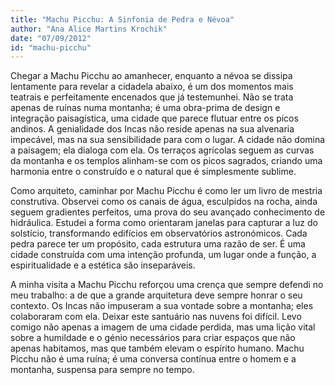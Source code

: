 ```yaml
---
title: "Machu Picchu: A Sinfonia de Pedra e Névoa"
author: "Ana Alice Martins Krochik"
date: "07/09/2012"
id: "machu-picchu"
---
```


Chegar a Machu Picchu ao amanhecer, enquanto a névoa se dissipa lentamente para revelar a cidadela abaixo, é um dos momentos mais teatrais e perfeitamente encenados que já testemunhei. Não se trata apenas de ruínas numa montanha; é uma obra-prima de design e integração paisagística, uma cidade que parece flutuar entre os picos andinos. A genialidade dos Incas não reside apenas na sua alvenaria impecável, mas na sua sensibilidade para com o lugar. A cidade não domina a paisagem; ela dialoga com ela. Os terraços agrícolas seguem as curvas da montanha e os templos alinham-se com os picos sagrados, criando uma harmonia entre o construído e o natural que é simplesmente sublime.

Como arquiteto, caminhar por Machu Picchu é como ler um livro de mestria construtiva. Observei como os canais de água, esculpidos na rocha, ainda seguem gradientes perfeitos, uma prova do seu avançado conhecimento de hidráulica. Estudei a forma como orientaram janelas para capturar a luz do solstício, transformando edifícios em observatórios astronómicos. Cada pedra parece ter um propósito, cada estrutura uma razão de ser. É uma cidade construída com uma intenção profunda, um lugar onde a função, a espiritualidade e a estética são inseparáveis.

A minha visita a Machu Picchu reforçou uma crença que sempre defendi no meu trabalho: a de que a grande arquitetura deve sempre honrar o seu contexto. Os Incas não impuseram a sua vontade sobre a montanha; eles colaboraram com ela. Deixar este santuário nas nuvens foi difícil. Levo comigo não apenas a imagem de uma cidade perdida, mas uma lição vital sobre a humildade e o génio necessários para criar espaços que não apenas habitamos, mas que também elevam o espírito humano. Machu Picchu não é uma ruína; é uma conversa contínua entre o homem e a montanha, suspensa para sempre no tempo.